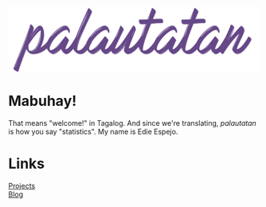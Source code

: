 <a href="/"><img src="images/banners_github.003.jpg"></a>


# Mabuhay!
That means "welcome!" in Tagalog. And since we're translating, *palautatan* is how you say "statistics". My name is Edie Espejo.

# Links
<a href="projects">Projects</a>  
<a href="blogs">Blog</a>  
